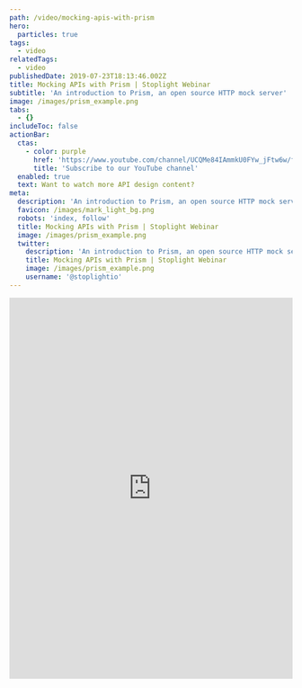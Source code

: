 ```yaml
---
path: /video/mocking-apis-with-prism
hero:
  particles: true
tags:
  - video
relatedTags:
  - video
publishedDate: 2019-07-23T18:13:46.002Z
title: Mocking APIs with Prism | Stoplight Webinar
subtitle: 'An introduction to Prism, an open source HTTP mock server'
image: /images/prism_example.png
tabs:
  - {}
includeToc: false
actionBar:
  ctas:
    - color: purple
      href: 'https://www.youtube.com/channel/UCQMe84IAmmkU0FYw_jFtw6w/featured'
      title: 'Subscribe to our YouTube channel'
  enabled: true
  text: Want to watch more API design content?
meta:
  description: 'An introduction to Prism, an open source HTTP mock server'
  favicon: /images/mark_light_bg.png
  robots: 'index, follow'
  title: Mocking APIs with Prism | Stoplight Webinar
  image: /images/prism_example.png
  twitter:
    description: 'An introduction to Prism, an open source HTTP mock server'
    title: Mocking APIs with Prism | Stoplight Webinar
    image: /images/prism_example.png
    username: '@stoplightio'
---
```


<style>.markdown-body { max-width: 100% !important; } </style>

<iframe width="100%" height="678" src="https://www.youtube.com/embed/HvrAMCCJy70" frameborder="0" allow="accelerometer; autoplay; encrypted-media; gyroscope; picture-in-picture" allowfullscreen></iframe>
